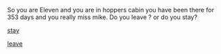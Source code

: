 So you are Eleven and you are in hoppers cabin you have been there for 353 days and you really miss mike. Do you leave ? or do you stay?

[stay](situations/stay.md)

[leave](situations/leave.md)